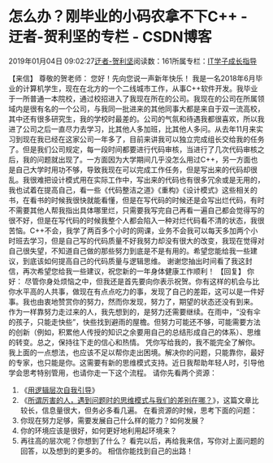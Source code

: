 
# 怎么办？刚毕业的小码农拿不下C++ - 迂者-贺利坚的专栏 - CSDN博客

2019年01月04日 09:02:27[迂者-贺利坚](https://me.csdn.net/sxhelijian)阅读数：161所属专栏：[IT学子成长指导](https://blog.csdn.net/column/details/itstudy.html)



【来信】
尊敬的贺老师：
您好！先向您说一声新年快乐！
我是一名2018年6月毕业的计算机学生，现在在北方的一个二线城市工作，从事C++软件开发。我毕业于一所普通一本院校，通过校招进入了我现在所在的公司。我现在的公司在所属领域内是很有名的一个公司，与我同一批进来的其他同事大都是来自于双一流高校，其中还有很多研究生，我的学校时最差的。公司的气氛和待遇我都很喜欢，所以我进了公司之后一直尽力去学习，比其他人多加班，比其他人多问。从去年11月来实习到现在我已经在这家公司一年多了，目前来讲我可以独立完成组长交给我的任务了。但是我们公司规定，每一段时间都要进行代码审核，当进行了几次代码审核之后，我的问题就出现了。一方面因为大学期间几乎没怎么用过C++，另一方面也是自己大学时用功不够，导致我现在可以完成工作任务，但是写出来的代码却很乱。我很难把设计模式用在实际工作中，写出来的代码也有很多冗余或是无用的，我也试着在提高自己，看一些《代码整洁之道》《重构》《设计模式》这些相关的书，在看书的时候我很快就能看懂，但是在写代码的时候还是会写出烂代码，有时不需要其他人帮我指出具体哪里烂，只需要我写完自己再看一遍自己都会觉得写的很不好，但是在写代码的时候我整个人都会陷入一种对烂代码看不清的状态，我很苦恼。C++不会，我学了两百多个小时的网课，业务不会我可以每天多加两个小时班去学习，但是自己写的代码质量不好我努力却没有很大的改变，我现在觉得对自己很失望，不知道自己做的那些努力到底是不是有用的。希望您能给我一些建议，到底该如何提高自己的代码质量与逻辑思维。
谢谢您抽出时间看了我这封信，再次希望您给我一些建议，祝您新的一年身体健康工作顺利！
【回复】
你好：
尽管你身处烦恼之中，但我还是首先要向你表示祝贺。你有这样的机会与比你水平高的人共事，做现在有点点吃力的事，发现了自己的差距，这可以是一件好事。我也由衷地赞赏你的努力，然而你发现，努力了，期望的状态还没有到来。
作为一样靠努力走过来的人，我先想到的，是努力还需要继续。在雨中，“没有伞的孩子，只能走快些”，快些找到避雨的屋檐。但努力可能还不够，可能需要方法的创新（例如，积累他人传授的知识之余要用自己的总结形成自己的体系）、思维的转变。总之，保持往下走的信心和热情。
凭你写给我的，我不能完全了解你。我上面的一点想法，也应该不足以帮你走出困境。解决你的问题，只能靠你，最好的专家，也只能是你。这需要有新的思维模式支持。近日我帮助年轻人时，引导他学会思考特别管用，也请你走一下这个流程。
请你先看两个资源：
1. 《[用逻辑层次自我引导](https://m.umu.cn/ssu_IU147c29)》
2. 《[所谓厉害的人，遇到问题时的思维模式与我们的差别在哪？](https://www.zhihu.com/question/301459876/answer/525937106?from=groupmessage&isappinstalled=0&utm_medium=social&utm_oi=702075507776196608&utm_source=wechat_session)》，这篇文章比较长，信息量很大，但务必多看几遍。
在看资源的时候，思考下面的问题：
1. 你现在努力足够，需要发展自己什么样的能力？如何发展？
2. 你的环境应该是很好，如何更好地利用起环境来？
3. 再往高的层次呢？你想到了什么？
看完以后，再给我来信，写你对上面问题的回答，以及想到的更多的。
相信你能找到自己的出路！

